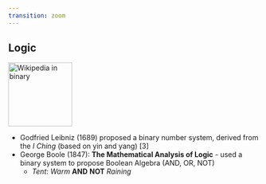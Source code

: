 ```yaml
---
transition: zoom
---
```


## Logic

<div class="paragraph">
    <p>
        <span class="image">
            <a title="User:Atyndall (See account on English Wikipedia) / CC BY-SA (https://creativecommons.org/licenses/by-sa/3.0)" href="https://commons.wikimedia.org/wiki/File:Wikipedia_in_binary.gif"><img width="128" alt="Wikipedia in binary" src="https://upload.wikimedia.org/wikipedia/commons/7/77/Wikipedia_in_binary.gif"></a>
        </span>
    </p>
</div>

- Godfried Leibniz (1689) proposed a binary number system, derived from the *I Ching* (based on yin and yang) \[3\]
- George Boole (1847): **The Mathematical Analysis of Logic** - used a binary system to propose Boolean Algebra (AND, OR, NOT)
  - *Tent*: *Warm* **AND** **NOT** *Raining* 
